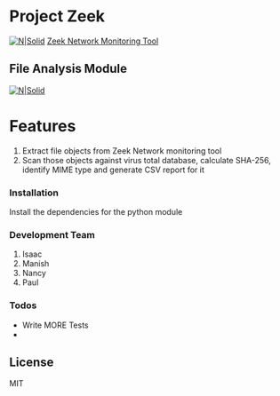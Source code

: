 # Project Zeek

[![N|Solid](https://zeek.org/wp-content/uploads/2019/09/logo.png)]()
[Zeek Network Monitoring Tool ](https://zeek.org/)
## File Analysis Module
[![N|Solid](https://www.python.org/static/community_logos/python-powered-w-100x40.png)]()

# Features
1. Extract file objects from Zeek Network monitoring tool
2. Scan those objects against virus total database, calculate SHA-256, identify MIME type and generate CSV report for it


### Installation

Install the dependencies for the python module

### Development Team
1. Isaac 
2. Manish
3. Nancy
4. Paul

### Todos

 - Write MORE Tests
 - 
License
----

MIT
